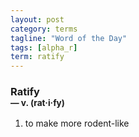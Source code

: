 ```yaml
---
layout: post
category: terms
tagline: "Word of the Day"
tags: [alpha_r]
term: ratify
---
```


<h3>Ratify<br/> <small>&mdash; v. (rat<span>&middot;</span>i<span>&middot;</span>fy)</small></h3>
<p><ol><li>to make more rodent-like</li>
</ol></p>
